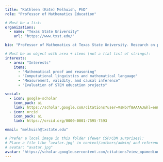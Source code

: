 ```yaml
---
title: "Kathleen (Kate) Melhuish, PhD"
role: "Professor of Mathematics Education"

# Must be a list:
organizations:
  - name: "Texas State University"
    url: "https://www.txst.edu/"

bio: "Professor of Mathematics at Texas State University. Research on proof, language, and instructional practice; evaluator specializing in instruments, efficacy, and project design"

# Must be an object with area + items (not a flat list of strings):
interests:
  - area: "Interests"
    items:
      - "Mathematical proof and reasoning"
      - "Computational linguistics and mathematical language"
      - "Measurement, validity, and causal inference"
      - "Evaluation of STEM education projects"

social:
  - icon: google-scholar
    icon_pack: ai
    link: https://scholar.google.com/citations?user=VsNb7f8AAAAJ&hl=en&inst=6114818187226770759
  - icon: orcid
    icon_pack: ai
    link: https://orcid.org/0000-0001-7595-7593

email: "melhuish@txstate.edu"

# Prefer a local image in this folder (fewer CSP/CDN surprises):
# Place a file like "avatar.jpg" in content/authors/admin/ and reference it:
# avatar: "avatar.jpg"
avatar: "https://scholar.googleusercontent.com/citations?view_op=medium_photo&user=VsNb7f8AAAAJ&citpid=1"
---
```

